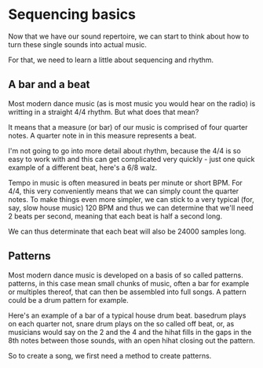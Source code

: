 # Sequencing basics

Now that we have our sound repertoire, we can start to think about how to turn these single sounds into actual music.

For that, we need to learn a little about sequencing and rhythm.

## A bar and a beat

Most modern dance music (as is most music you would hear on the radio) is writting in a straight 4/4 rhythm. But what does that mean?

It means that a measure (or bar) of our music is comprised of four quarter notes. A quarter note in in this measure represents a beat.

I'm not going to go into more detail about rhythm, because the 4/4 is so easy to work with and this can get complicated very quickly - just one quick example of a different beat, here's a 6/8 walz.

Tempo in music is often measured in beats per minute or short BPM. For 4/4, this very conveniently means that we can simply count the quarter notes. To make things even more simpler, we can stick to a very typical (for, say, slow house music) 120 BPM and thus we can determine that we'll need 2 beats per second, meaning that each beat is half a second long.

We can thus determinate that each beat will also be 24000 samples long.

## Patterns

Most modern dance music is developed on a basis of so called patterns. patterns, in this case mean small chunks of music, often a bar for example or multiples thereof, that can then be assembled into full songs. A pattern could be a drum pattern for example.

Here's an example of a bar of a typical house drum beat. basedrum plays on each quarter not, snare drum plays on the so called off beat, or, as musicians would say on the 2 and the 4 and the hihat fills in the gaps in the 8th notes between those sounds, with an open hihat closing out the pattern.

So to create a song, we first need a method to create patterns.
